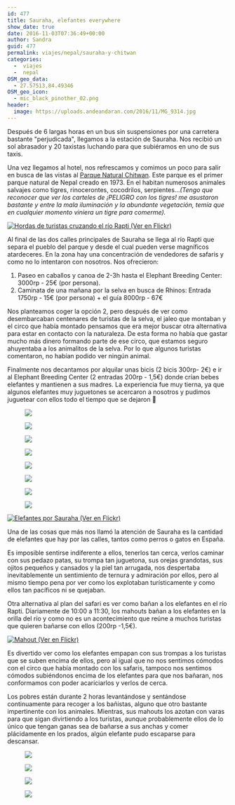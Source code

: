 ```yaml
---
id: 477
title: Sauraha, elefantes everywhere
show_date: true
date: 2016-11-03T07:36:49+00:00
author: Sandra
guid: 477
permalink: viajes/nepal/sauraha-y-chitwan
categories:
  -  viajes
  -  nepal
OSM_geo_data:
  - 27.57513,84.49346
OSM_geo_icon:
  - mic_black_pinother_02.png
header:
  image: https://uploads.andeandaran.com/2016/11/MG_9314.jpg
---
```

Después de 6 largas horas en un bus sin suspensiones por una carretera bastante "perjudicada", llegamos a la estación de Sauraha. Nos recibió un sol abrasador y 20 taxistas luchando para que subiéramos en uno de sus taxis.

Una vez llegamos al hotel, nos refrescamos y comimos un poco para salir en busca de las vistas al [Parque Natural Chitwan](https://es.wikipedia.org/wiki/Parque_nacional_de_Royal_Chitwan). Este parque es el primer parque natural de Nepal creado en 1973. En el habitan numerosos animales salvajes como tigres, rinocerontes, cocodrilos, serpientes..._(Tengo que reconocer que ver los carteles de ¡PELIGRO con los tigres! me asustaron bastante y entre la mala iluminación y la abundante vegetación, temía que en cualquier momento viniera un tigre para comerme)._

<a href="https://www.flickr.com/photos/sitoo/30660027425/in/photostream/lightbox/" target="_blank"><img class="alignright" title="Hordas de turistas cruzando el río Rapti (Ver en Flickr)" src="https://c2.staticflickr.com/6/5661/30660027425_e2a29ce283_m_d.jpg" /></a>

Al final de las dos calles principales de Sauraha se llega al río Rapti que separa el pueblo del parque y desde el cual pueden verse magníficos atardeceres. En la zona hay una concentración de vendedores de safaris y como no lo intentaron con nosotros. Nos ofrecieron:
  1. Paseo en caballos y canoa de 2-3h hasta el Elephant Breeding Center: 3000rp - 25€ (por persona).
  2. Caminata de una mañana por la selva en busca de Rhinos: Entrada 1750rp - 15€ (por persona) + el guía 8000rp - 67€

Nos planteamos coger la opción 2, pero después de ver como desembarcaban centenares de turistas de la selva, el jaleo que montaban y el circo que había montado pensamos que era mejor buscar otra alternativa para estar en contacto con la naturaleza. De esta forma no había que gastar mucho más dinero formando parte de ese circo, que estamos seguro ahuyentaba a los animalitos de la selva. Por lo que algunos turistas comentaron, no habían podido ver ningún animal.

Finalmente nos decantamos por alquilar unas bicis (2 bicis 300rp- 2€) e ir al Elephant Breeding Center (2 entradas 200rp - 1,5€) donde crían bebes elefantes y mantienen a sus madres. La experiencia fue muy tierna, ya que algunos elefantes muy juguetones se acercaron a nosotros y pudimos juguetear con ellos todo el tiempo que se dejaron 🙂

<div id='gallery-6' class='gallery galleryid-477 gallery-columns-3 gallery-size-wccarouselsmall'>
  <figure > 
  
  <div>
    <a href='https://uploads.andeandaran.com/2016/11/MG_9197.jpg'><img src="https://uploads.andeandaran.com/2016/11/MG_9197.jpg"  /></a>
  </div></figure><figure > 
  
  <div>
    <a href='https://uploads.andeandaran.com/2016/11/MG_9196.jpg'><img src="https://uploads.andeandaran.com/2016/11/MG_9196.jpg"  /></a>
  </div></figure><figure > 
  
  <div>
    <a href='https://uploads.andeandaran.com/2016/11/MG_9192.jpg'><img src="https://uploads.andeandaran.com/2016/11/MG_9192.jpg"  /></a>
  </div></figure><figure > 
  
  <div>
    <a href='https://uploads.andeandaran.com/2016/11/MG_9191.jpg'><img src="https://uploads.andeandaran.com/2016/11/MG_9191.jpg"  /></a>
  </div></figure><figure > 
  
  <div>
    <a href='https://uploads.andeandaran.com/2016/11/MG_9187.jpg'><img src="https://uploads.andeandaran.com/2016/11/MG_9187.jpg"  /></a>
  </div></figure><figure > 
  
  <div>
    <a href='https://uploads.andeandaran.com/2016/11/MG_9182.jpg'><img src="https://uploads.andeandaran.com/2016/11/MG_9182.jpg"  /></a>
  </div></figure><figure > 
  
  <div>
    <a href='https://uploads.andeandaran.com/2016/11/MG_9179.jpg'><img src="https://uploads.andeandaran.com/2016/11/MG_9179.jpg" /></a>
  </div></figure><figure > 
  
  <div>
    <a href='https://uploads.andeandaran.com/2016/11/GOPR5846.jpg'><img src="https://uploads.andeandaran.com/2016/11/GOPR5846.jpg"  /></a>
  </div></figure>
</div>


<a href="https://www.flickr.com/photos/sitoo/30596369821/in/photostream/lightbox/" target="_blank"><img class="alignright" title="Elefantes por Sauraha (Ver en Flickr)" src="https://c2.staticflickr.com/6/5494/30596369821_477ea534b0_n_d.jpg"/></a>

Una de las cosas que más nos llamó la atención de Sauraha es la cantidad de elefantes que hay por las calles, tantos como perros o gatos en España.

Es imposible sentirse indiferente a ellos, tenerlos tan cerca, verlos caminar con sus pedazo patas, su trompa tan juguetona, sus orejas grandotas, sus ojitos pequeños y cansados y la piel tan arrugada, nos despertaba inevitablemente un sentimiento de ternura y admiración por ellos, pero al mismo tiempo pena por ver como los explotaban turísticamente y como ellos tan pacíficos ni se quejaban.

Otra alternativa al plan del safari es ver como bañan a los elefantes en el río Rapti. Diariamente de 10:00 a 11:30, los mahouts bañan a los elefantes en la orilla del río y como no es un acontecimiento que reúne a muchos turistas que quieren bañarse con ellos (200rp -1,5€).

<a href="https://www.flickr.com/photos/sitoo/30611067502/in/photostream/lightbox/" target="_blank"><img class="alignright" title="Mahout (Ver en Flickr)" src="https://c2.staticflickr.com/6/5337/30611067502_0b130e52aa_n_d.jpg"/></a>

Es divertido ver como los elefantes empapan con sus trompas a los turistas que se suben encima de ellos, pero al igual que no nos sentimos cómodos con el circo que había montado con los safaris, tampoco nos sentimos cómodos subiéndonos encima de los elefantes para que nos bañaran, nos conformamos con poder acariciarlos y verlos de cerca.

Los pobres están durante 2 horas levantándose y sentándose continuamente para recoger a los bañistas, alguno que otro bastante impertinente con los animales. Mientras, sus mahouts los azotan con varas para que sigan divirtiendo a los turistas, aunque probablemente ellos de lo único que tengan ganas sea de bañarse a sus anchas y comer plácidamente en los prados, algún elefante pudo escaparse para descansar.

<div id='gallery-7' class='gallery galleryid-477 gallery-columns-3 gallery-size-wccarouselsmall'>
  <figure > 
  
  <div>
    <a href='https://uploads.andeandaran.com/2016/11/MG_9311.jpg'><img src="https://uploads.andeandaran.com/2016/11/MG_9311.jpg"  /></a>
  </div></figure><figure > 
  
  <div>
    <a href='https://uploads.andeandaran.com/2016/11/MG_9305.jpg'><img src="https://uploads.andeandaran.com/2016/11/MG_9305.jpg"  /></a>
  </div></figure><figure > 
  
  <div class='gallery-icon portrait'>
    <a href='https://uploads.andeandaran.com/2016/11/MG_9295.jpg'><img src="https://uploads.andeandaran.com/2016/11/MG_9295.jpg"  /></a>
  </div></figure><figure > 
  
  <div>
    <a href='https://uploads.andeandaran.com/2016/11/MG_9281.jpg'><img src="https://uploads.andeandaran.com/2016/11/MG_9281.jpg"  /></a>
  </div></figure>
</div>
